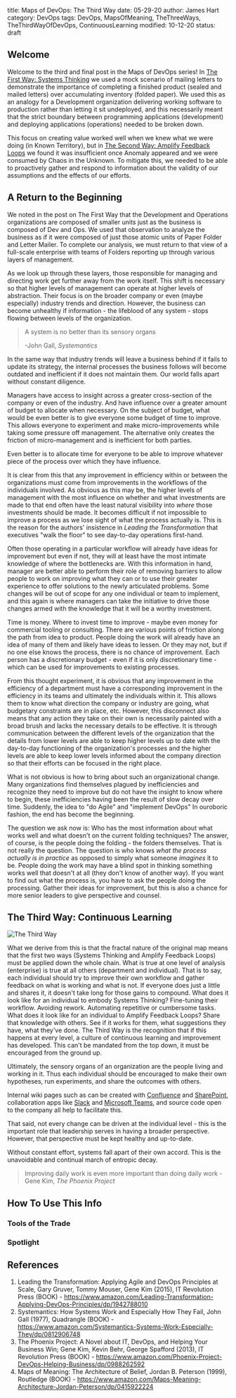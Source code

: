 title: Maps of DevOps: The Third Way
date: 05-29-20
author: James Hart
category: DevOps
tags: DevOps, MapsOfMeaning, TheThreeWays, TheThirdWayOfDevOps, ContinuousLearning
modified: 10-12-20
status: draft

## Welcome

Welcome to the third and final post in the Maps of DevOps series!
In [The First Way: Systems Thinking](maps-of-devops-the-first-way) we used a mock scenario of mailing letters to demonstrate the importance of completing a finished product (sealed and mailed letters) over accumulating inventory (folded paper).
We used this as an analogy for a Development organization delivering working software to production rather than letting it sit undeployed, and this necessarily meant that the strict boundary between programming applications (development) and deploying applications (operations) needed to be broken down.

This focus on creating value worked well when we knew what we were doing (in Known Territory), but in [The Second Way: Amplify Feedback Loops](maps-of-devops-the-second-way) we found it was insufficient once Anomaly appeared and we were consumed by Chaos in the Unknown.
To mitigate this, we needed to be able to proactively gather and respond to information about the validity of our assumptions and the effects of our efforts.

## A Return to the Beginning

We noted in the post on The First Way that the Development and Operations organizations are composed of smaller units just as the business is composed of Dev and Ops.
We used that observation to analyze the business as if it were composed of just those atomic units of Paper Folder and Letter Mailer.
To complete our analysis, we must return to that view of a full-scale enterprise with teams of Folders reporting up through various layers of management.

As we look up through these layers, those responsible for managing and directing work get further away from the work itself.
This shift is necessary so that higher levels of management can operate at higher levels of abstraction.
Their focus is on the broader company or even (maybe especially) industry trends and direction.
However, the business can become unhealthy if information - the lifeblood of any system - stops flowing between levels of the organization.

>A system is no better than its sensory organs
>
>-John Gall, *Systemantics*

In the same way that industry trends will leave a business behind if it fails to update its strategy, the internal processes the business follows will become outdated and inefficient if it does not maintain them.
Our world falls apart without constant diligence.

Managers have access to insight across a greater cross-section of the company or even of the industry.
And have influence over a greater amount of budget to allocate when necessary.
On the subject of budget, what would be even better is to give everyone some budget of time to improve.
This allows everyone to experiment and make micro-improvements while taking some pressure off management.
The alternative only creates the friction of micro-management and is inefficient for both parties.

Even better is to allocate time for everyone to be able to improve whatever piece of the process over which they have influence.

It is clear from this that any improvement in efficiency within or between the organizations must come from improvements in the workflows of the individuals involved.
As obvious as this may be, the higher levels of management with the most influence on whether and what investments are made to that end often have the least natural visibility into *where* those investments should be made.
It becomes difficult if not impossible to improve a process as we lose sight of what the process actually is.
This is the reason for the authors' insistence in *Leading the Transformation* that executives "walk the floor" to see day-to-day operations first-hand.

Often those operating in a particular workflow will already have ideas for improvement but even if not, they will at least have the most intimate knowledge of where the bottlenecks are.
With this information in hand, manager are better able to perform their role of removing barriers to allow people to work on improving what they can or to use their greater experience to offer solutions to the newly articulated problems.
Some changes will be out of scope for any one individual or team to implement, and this again is where managers can take the initiative to drive those changes armed with the knowledge that it will be a worthy investment.

Time is money.
Where to invest time to improve - maybe even money for commercial tooling or consulting.
There are various points of friction along the path from idea to product.
People doing the work will already have an idea of many of them and likely have ideas to lessen.
Or they may not, but if no one else knows the process, there is no chance of improvement.
Each person has a discretionary budget - even if it is only discretionary time - which can be used for improvements to existing processes.

From this thought experiment, it is obvious that any improvement in the efficiency of a department must have a corresponding improvement in the efficiency in its teams and ultimately the individuals within it.
This allows them to know what direction the company or industry are going, what budgetary constraints are in place, etc.
However, this disconnect also means that any action they take on their own is necessarily painted with a broad brush and lacks the necessary details to be effective.
It is through communication between the different levels of the organization that the details from lower levels are able to keep higher levels up to date with the day-to-day functioning of the organization's processes and the higher levels are able to keep lower levels informed about the company direction so that their efforts can be focused in the right place.


What is not obvious is how to bring about such an organizational change.
Many organizations find themselves plagued by inefficiencies and recognize they need to improve but do not have the insight to know where to begin, these inefficiencies having been the result of slow decay over time.
Suddenly, the idea to "do Agile" and "implement DevOps"
In ouroboric fashion, the end has become the beginning.

The question we ask now is: Who has the most information about what works well and what doesn't on the current folding techniques?
The answer, of course, is the people doing the folding - the folders themselves.
That is not really the question.
The question is who knows *what the process actually is in practice* as opposed to simply what someone *imagines* it to be.
People doing the work may have a blind spot in thinking something works well that doesn't at all (they don't know of another way).
If you want to find out what the process is, you have to ask the people doing the processing.
Gather their ideas for improvement, but this is also a chance for more senior leaders to give perspective and counsel.


## The Third Way: Continuous Learning

![The Third Way]({static}/images/maps-of-devops-third/TheThirdWay.png)

What we derive from this is that the fractal nature of the original map means that the first two ways (Systems Thinking and Amplify Feedback Loops) must be applied down the whole chain.
What is true at one level of analysis (enterprise) is true at all others (department and individual).
That is to say, each individual should try to improve their own workflow and gather feedback on what is working and what is not.
If everyone does just a little and shares it, it doesn't take long for those gains to compound.
What does it look like for an individual to embody Systems Thinking?
Fine-tuning their workflow.
Avoiding rework.
Automating repetitive or cumbersome tasks.
What does it look like for an individual to Amplify Feedback Loops?
Share that knowledge with others.
See if it works for them, what suggestions they have, what they've done.
The Third Way is the recognition that if this happens at every level, a culture of continuous learning and improvement has developed.
This can't be mandated from the top down, it must be encouraged from the ground up.


Ultimately, the sensory organs of an organization are the people living and working in it.
Thus each individual should be encouraged to make their own hypotheses, run experiments, and share the outcomes with others.

Internal wiki pages such as can be created with [Confluence] and [SharePoint], collaboration apps like [Slack] and [Microsoft Teams][Teams], and source code open to the company all help to facilitate this.

[Confluence]: https://www.atlassian.com/software/confluence
[SharePoint]: https://products.office.com/en-us/sharepoint/collaboration
[Slack]: https://slack.com/
[Teams]: https://products.office.com/en-us/microsoft-teams/group-chat-software

That said, not every change can be driven at the individual level - this is the important role that leadership serves in having a broader perspective.
However, that perspective must be kept healthy and up-to-date.

Without constant effort, systems fall apart of their own accord.
This is the unavoidable and continual march of entropic decay.

>Improving daily work is even more important than doing daily work
-Gene Kim, *The Phoenix Project*

## How To Use This Info

### Tools of the Trade

### Spotlight

## References

1. Leading the Transformation: Applying Agile and DevOps Principles at Scale, Gary Gruver, Tommy Mouser, Gene Kim (2015), IT Revolution Press (BOOK) - <https://www.amazon.com/Leading-Transformation-Applying-DevOps-Principles/dp/1942788010>
2. Systemantics: How Systems Work and Especially How They Fail, John Gall (1977), Quadrangle (BOOK) - <https://www.amazon.com/Systemantics-Systems-Work-Especially-They/dp/0812906748>
3. The Phoenix Project: A Novel about IT, DevOps, and Helping Your Business Win; Gene Kim, Kevin Behr, George Spafford (2013), IT Revolution Press (BOOK) - <https://www.amazon.com/Phoenix-Project-DevOps-Helping-Business/dp/0988262592>
4. Maps of Meaning: The Architecture of Belief, Jordan B. Peterson (1999), Routledge (BOOK) - <https://www.amazon.com/Maps-Meaning-Architecture-Jordan-Peterson/dp/0415922224>
